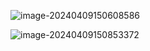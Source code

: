 ![image-20240409150608586](C:\Users\set\AppData\Roaming\Typora\typora-user-images\image-20240409150608586.png)

![image-20240409150853372](C:\Users\set\AppData\Roaming\Typora\typora-user-images\image-20240409150853372.png)